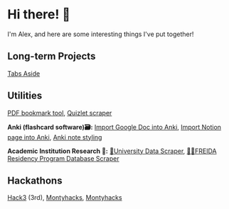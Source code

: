
# Hi there! 👋

I'm Alex, and here are some interesting things I've put together!

<!---
<div>
  <img height="165" align="left" src="https://github-readme-stats-bay-nu.vercel.app/api?username=blueputty01&count_private=true&include_all_commits=true&show_icons=true" />
  <img src="https://github-readme-stats-bay-nu.vercel.app/api/top-langs/?username=blueputty01&layout=compact" />
</div>
# Featured 📑
-->

## Long-term Projects
[Tabs Aside](https://github.com/blueputty01/tabs-aside)

## Utilities
[PDF bookmark tool](https://github.com/blueputty01/pdf-bookmarking), [Quizlet scraper](https://github.com/blueputty01/quizlet-downloader)

**Anki (flashcard software)🗃️:** [Import Google Doc into Anki](https://github.com/blueputty01/google-doc-2-anki), [Import Notion page into Anki](https://github.com/blueputty01/notion-to-anki), [Anki note styling](https://github.com/blueputty01/anki-card-styles)

**Academic Institution Research 🏫:** [👩‍University Data Scraper](https://github.com/blueputty01/college-data-collection), [👩‍⚕️FREIDA Residency Program Database Scraper](https://github.com/blueputty01/ama-scraping)

## Hackathons
[Hack3](https://github.com/blueputty01/hack3) (3rd), [Montyhacks](https://github.com/blueputty01/ai-farming-client), [Montyhacks](https://github.com/blueputty01/ai-farming-server)

<!---
## Templates
* [React/Express config](https://github.com/blueputty01/react-express-template)
* [create-react-app as a template repository](https://github.com/blueputty01/create-react-app-template)
-->
